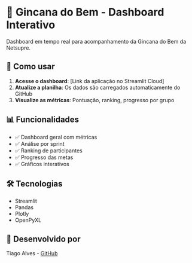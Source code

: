 # 🎄 Gincana do Bem - Dashboard Interativo

Dashboard em tempo real para acompanhamento da Gincana do Bem da Netsupre.

## 🚀 Como usar

1. **Acesse o dashboard**: [Link da aplicação no Streamlit Cloud]
2. **Atualize a planilha**: Os dados são carregados automaticamente do GitHub
3. **Visualize as métricas**: Pontuação, ranking, progresso por grupo

## 📊 Funcionalidades

- ✅ Dashboard geral com métricas
- ✅ Análise por sprint
- ✅ Ranking de participantes  
- ✅ Progresso das metas
- ✅ Gráficos interativos

## 🛠 Tecnologias

- Streamlit
- Pandas
- Plotly
- OpenPyXL

## 📝 Desenvolvido por

Tiago Alves - [GitHub](https://github.com/Tiagoalvesds)
